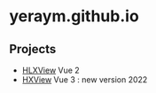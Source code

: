 # yeraym.github.io

## Projects

- [HLXView](hlxview/) Vue 2
- [HXView](hlxview/) Vue 3 : new version 2022

